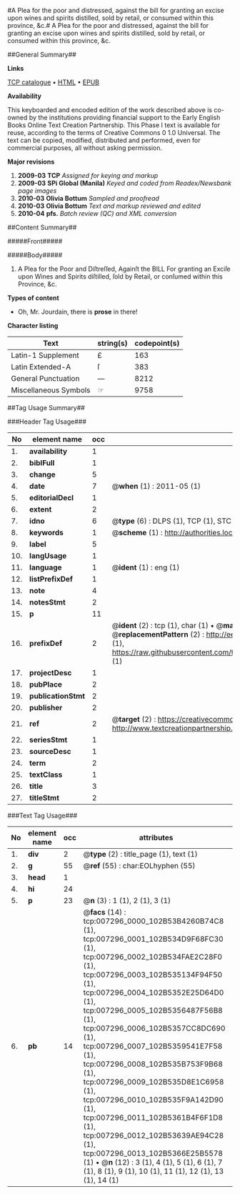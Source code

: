#A Plea for the poor and distressed, against the bill for granting an excise upon wines and spirits distilled, sold by retail, or consumed within this province, &c.#
A Plea for the poor and distressed, against the bill for granting an excise upon wines and spirits distilled, sold by retail, or consumed within this province, &c.

##General Summary##

**Links**

[TCP catalogue](http://www.ota.ox.ac.uk/tcp/)  • 
[HTML](http://tei.it.ox.ac.uk/tcp/Texts-HTML/free/N05/N05746.html)  • 
[EPUB](http://tei.it.ox.ac.uk/tcp/Texts-EPUB/free/N05/N05746.epub)

**Availability**

This keyboarded and encoded edition of the
	       work described above is co-owned by the institutions
	       providing financial support to the Early English Books
	       Online Text Creation Partnership. This Phase I text is
	       available for reuse, according to the terms of Creative
	       Commons 0 1.0 Universal. The text can be copied,
	       modified, distributed and performed, even for
	       commercial purposes, all without asking permission.

**Major revisions**

1. __2009-03__ __TCP__ *Assigned for keying and markup*
1. __2009-03__ __SPi Global (Manila)__ *Keyed and coded from Readex/Newsbank page images*
1. __2010-03__ __Olivia Bottum__ *Sampled and proofread*
1. __2010-03__ __Olivia Bottum__ *Text and markup reviewed and edited*
1. __2010-04__ __pfs.__ *Batch review (QC) and XML conversion*

##Content Summary##

#####Front#####

#####Body#####

1. A Plea for the Poor and Diſtreſſed, Againſt the BILL For granting an Exciſe upon Wines and Spirits diſtilled, ſold by Retail, or conſumed within this Province, &c.

**Types of content**

  * Oh, Mr. Jourdain, there is **prose** in there!

**Character listing**


|Text|string(s)|codepoint(s)|
|---|---|---|
|Latin-1 Supplement|£|163|
|Latin Extended-A|ſ|383|
|General Punctuation|—|8212|
|Miscellaneous Symbols|☞|9758|

##Tag Usage Summary##

###Header Tag Usage###

|No|element name|occ|attributes|
|---|---|---|---|
|1.|__availability__|1||
|2.|__biblFull__|1||
|3.|__change__|5||
|4.|__date__|7| @__when__ (1) : 2011-05 (1)|
|5.|__editorialDecl__|1||
|6.|__extent__|2||
|7.|__idno__|6| @__type__ (6) : DLPS (1), TCP (1), STC (1), NOTIS (1), IMAGE-SET (1), EVANS-CITATION (1)|
|8.|__keywords__|1| @__scheme__ (1) : http://authorities.loc.gov/ (1)|
|9.|__label__|5||
|10.|__langUsage__|1||
|11.|__language__|1| @__ident__ (1) : eng (1)|
|12.|__listPrefixDef__|1||
|13.|__note__|4||
|14.|__notesStmt__|2||
|15.|__p__|11||
|16.|__prefixDef__|2| @__ident__ (2) : tcp (1), char (1)  •  @__matchPattern__ (2) : ([0-9\-]+):([0-9IVX]+) (1), (.+) (1)  •  @__replacementPattern__ (2) : http://eebo.chadwyck.com/downloadtiff?vid=$1&page=$2 (1), https://raw.githubusercontent.com/textcreationpartnership/Texts/master/tcpchars.xml#$1 (1)|
|17.|__projectDesc__|1||
|18.|__pubPlace__|2||
|19.|__publicationStmt__|2||
|20.|__publisher__|2||
|21.|__ref__|2| @__target__ (2) : https://creativecommons.org/publicdomain/zero/1.0/ (1), http://www.textcreationpartnership.org/docs/. (1)|
|22.|__seriesStmt__|1||
|23.|__sourceDesc__|1||
|24.|__term__|2||
|25.|__textClass__|1||
|26.|__title__|3||
|27.|__titleStmt__|2||


###Text Tag Usage###

|No|element name|occ|attributes|
|---|---|---|---|
|1.|__div__|2| @__type__ (2) : title_page (1), text (1)|
|2.|__g__|55| @__ref__ (55) : char:EOLhyphen (55)|
|3.|__head__|1||
|4.|__hi__|24||
|5.|__p__|23| @__n__ (3) : 1 (1), 2 (1), 3 (1)|
|6.|__pb__|14| @__facs__ (14) : tcp:007296_0000_102B53B4260B74C8 (1), tcp:007296_0001_102B534D9F68FC30 (1), tcp:007296_0002_102B534FAE2C28F0 (1), tcp:007296_0003_102B535134F94F50 (1), tcp:007296_0004_102B5352E25D64D0 (1), tcp:007296_0005_102B5356487F56B8 (1), tcp:007296_0006_102B5357CC8DC690 (1), tcp:007296_0007_102B5359541E7F58 (1), tcp:007296_0008_102B535B753F9B68 (1), tcp:007296_0009_102B535D8E1C6958 (1), tcp:007296_0010_102B535F9A142D90 (1), tcp:007296_0011_102B5361B4F6F1D8 (1), tcp:007296_0012_102B53639AE94C28 (1), tcp:007296_0013_102B5366E25B5578 (1)  •  @__n__ (12) : 3 (1), 4 (1), 5 (1), 6 (1), 7 (1), 8 (1), 9 (1), 10 (1), 11 (1), 12 (1), 13 (1), 14 (1)|
